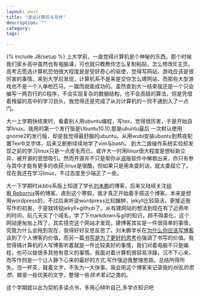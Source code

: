 ```yaml
---
layout: post
title: "漫谈计算机与写作"
description: ""
category:  
tags:

---
```

{% include JB/setup %}
 上大学前，一直觉得计算机是个神秘的东西。那个时候我们家乡高中虽然也有电脑课，可也就只教教你怎么复制粘贴，怎么修改IE主页。高考志愿选计算机恐怕很大程度是是受好奇心的驱使，觉得写网站，游戏应该是很厉害的事情。来到大学后发现，计算机系不是来是交你怎么建网站，而那些大型游戏也不是一个人单枪匹马，一蹴而就能成功的。虽然直到大一结束我还是一个只会编写一两百行的C程序，不会实现复杂的数据结构，也不会高级的算法，但是凭借着残留的高中的学习劲头，我觉得还是完成了从对计算机的一窍不通到入了一点门。

 大一上学期快结束时，看着别人用ubuntu编程，写tex，觉得很厉害，于是开始自学linux。我用的第一个发行版是Ubuntu10.10,那是ubuntu最后
 一次默认使用gnome2的发行版，却是我觉得最舒服的ubuntu。从用wubi安装ubuntu到熬夜配置Tex中文字体，后来又断断续续地学了vim与bash。
 到大二做操作系统实验却发现之前的学习linux只是一点皮毛而已。或许大一时用linux很大程度是想标新立异，被开源的思想吸引。然而开源并不只是帮你从盗版软件中解救出来，你只有参与其中才能有更多的收获;linux是很酷，但如果只是用来耍的话，就太委屈它了。现在我还在学习linux，不过态度至少端正了一些。

 大一下学期时从bbs系版上知道了学长[刘未鹏](http://mindhacks.cn/)的博客，后来又陆续关注[徐宥](http://blog.youxu.info/),[Rebornix](http://www.rebornix.com/)等的博客。直到这个寒假，我才真正开始着手搭这个博客。本来是想用wordpress的，不过后来听说wordpress比较臃肿，jekyll比较简洁，更接近我写作的初衷，于是就转投jekyll+github了。从有建网站的想法到现在有了近两年的时间，前几天买了个域名，学了下markdown与git的知识，顾不得美化，这个网站便匆匆上阵了。其实搭完这个网站才发现，建博客其实是一件很简单的事情，究竟为什么会拖到现在，我得好好反思反思了。刘未鹏学长在[为什么你应该写博客](http://mindhacks.cn/2009/02/15/why-you-should-start-blogging-now/)谈到了个人博客的价值，而另一篇[书写是为了更好的思考](http://mindhacks.cn/2009/02/09/writing-is-better-thinking/)也强调了书写的价值。我觉得搞计算机的人写博客听着就是一件比较美好的事情，我们对着电脑不只是编程，也可以做很多其他有意义的事情。我面对着计算机很容易浮躁，沉不下心来。而写作则是一个让人静下心来的最好的方式,写作强迫我整理思路，总结所得所失。泡一杯茶，敲着文字，不失为一大快事。我会用这个博客来记录我的*纷乱的思想*，摘录一些优美的文字，整理一些*技术笔记*之类的。

  这个学期就以此为契机多读点书，多用心倾听自己,多学点知识吧
